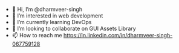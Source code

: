 - 👋 Hi, I’m @dharmveer-singh
- 👀 I’m interested in web development
- 🌱 I’m currently learning DevOps
- 💞️ I’m looking to collaborate on GUI Assets Library
- 📫 How to reach me https://in.linkedin.com/in/dharmveer-singh-067759128

<!---
dharmveer-singh/dharmveer-singh is a ✨ special ✨ repository because its `README.md` (this file) appears on your GitHub profile.
You can click the Preview link to take a look at your changes.
--->
